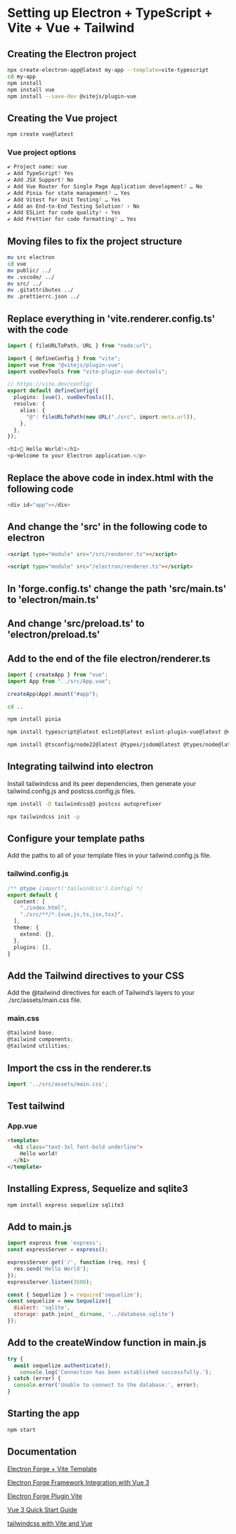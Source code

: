 # Setting up Electron + TypeScript + Vite + Vue + Tailwind

## Creating the Electron project

```bash
npx create-electron-app@latest my-app --template=vite-typescript
cd my-app
npm install
npm install vue
npm install --save-dev @vitejs/plugin-vue
```

## Creating the Vue project

```bash
npm create vue@latest
```

### Vue project options

```bash
✔ Project name: vue
✔ Add TypeScript? Yes
✔ Add JSX Support? No
✔ Add Vue Router for Single Page Application development? … No
✔ Add Pinia for state management? … Yes
✔ Add Vitest for Unit Testing? … Yes
✔ Add an End-to-End Testing Solution? › No
✔ Add ESLint for code quality? › Yes
✔ Add Prettier for code formatting? … Yes
```

## Moving files to fix the project structure

```bash
mv src electron
cd vue
mv public/ ../
mv .vscode/ ../
mv src/ ../
mv .gitattributes ../
mv .prettierrc.json ../
```

## Replace everything in 'vite.renderer.config.ts' with the code

```typescript
import { fileURLToPath, URL } from "node:url";

import { defineConfig } from "vite";
import vue from "@vitejs/plugin-vue";
import vueDevTools from "vite-plugin-vue-devtools";

// https://vite.dev/config/
export default defineConfig({
  plugins: [vue(), vueDevTools()],
  resolve: {
    alias: {
      "@": fileURLToPath(new URL("./src", import.meta.url)),
    },
  },
});
```

```typescript
<h1>💖 Hello World!</h1>
<p>Welcome to your Electron application.</p>
```

## Replace the above code in index.html with the following code

```typescript
<div id="app"></div>
```

## And change the 'src' in the following code to electron

```html
<script type="module" src="/src/renderer.ts"></script>
```

```html
<script type="module" src="/electron/renderer.ts"></script>
```

## In 'forge.config.ts' change the path 'src/main.ts' to 'electron/main.ts'

## And change 'src/preload.ts' to 'electron/preload.ts'

## Add to the end of the file electron/renderer.ts

```typescript
import { createApp } from "vue";
import App from "../src/App.vue";

createApp(App).mount("#app");
```

```bash
cd ..

npm install pinia

npm install typescript@latest eslint@latest eslint-plugin-vue@latest @vitest/eslint-plugin@latest @vue/tsconfig@latest @typescript-eslint/eslint-plugin@latest @typescript-eslint/parser@latest @vue/eslint-config-typescript@latest

npm install @tsconfig/node22@latest @types/jsdom@latest @types/node@latest @vue/eslint-config-prettier@latest @vue/test-utils@latest jiti@latest jsdom@latest npm-run-all2@latest prettier@latest vite-plugin-vue-devtools@latest vitest@latest vue-tsc@latest
```

## Integrating tailwind into electron

Install tailwindcss and its peer dependencies, then generate your tailwind.config.js and postcss.config.js files.

```bash
npm install -D tailwindcss@3 postcss autoprefixer

npx tailwindcss init -p
```

## Configure your template paths

Add the paths to all of your template files in your tailwind.config.js file.

### tailwind.config.js

```typescript
/** @type {import('tailwindcss').Config} */
export default {
  content: [
    "./index.html",
    "./src/**/*.{vue,js,ts,jsx,tsx}",
  ],
  theme: {
    extend: {},
  },
  plugins: [],
}
```

## Add the Tailwind directives to your CSS

Add the @tailwind directives for each of Tailwind’s layers to your ./src/assets/main.css file.

### main.css

```typescript
@tailwind base;
@tailwind components;
@tailwind utilities;
```

## Import the css in the renderer.ts

```typescript
import '../src/assets/main.css';
```

## Test tailwind

### App.vue

```html
<template>
  <h1 class="text-3xl font-bold underline">
    Hello world!
  </h1>
</template>
```

## Installing Express, Sequelize and sqlite3

```bash
npm install express sequelize sqlite3
```

## Add to main.js

```javascript
import express from 'express';
const expressServer = express();

expressServer.get('/', function (req, res) {
  res.send('Hello World');
});
expressServer.listen(3500);

const { Sequelize } = require('sequelize');
const sequelize = new Sequelize({
  dialect: 'sqlite',
  storage: path.join(__dirname, '../database.sqlite')
});
```

## Add to the createWindow function in main.js

```javascript
try {
  await sequelize.authenticate();
    console.log('Connection has been established successfully.');
} catch (error) {
  console.error('Unable to connect to the database:', error);
}
```

## Starting the app

```bash
npm start
```

## Documentation

[Electron Forge + Vite Template](https://www.electronforge.io/templates/vite-+-typescript)

[Electron Forge Framework Integration with Vue 3](https://www.electronforge.io/guides/framework-integration/vue-3)

[Electron Forge Plugin Vite](https://www.electronforge.io/config/plugins/vite)

[Vue 3 Quick Start Guide](https://vuejs.org/guide/quick-start.html)

[tailwindcss with Vite and Vue](https://v3.tailwindcss.com/docs/guides/vite#vue)
